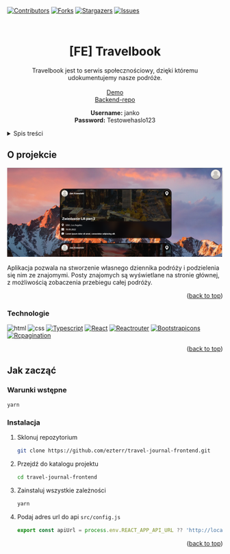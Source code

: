 <div id="top"></div>
<!--
*** Thanks for checking out the Best-README-Template. If you have a suggestion
*** that would make this better, please fork the repo and create a pull request
*** or simply open an issue with the tag "enhancement".
*** Don't forget to give the project a star!
*** Thanks again! Now go create something AMAZING! :D
-->



<!-- PROJECT SHIELDS -->
<!--
*** I'm using markdown "reference style" links for readability.
*** Reference links are enclosed in brackets [ ] instead of parentheses ( ).
*** See the bottom of this document for the declaration of the reference variables
*** for contributors-url, forks-url, etc. This is an optional, concise syntax you may use.
*** https://www.markdownguide.org/basic-syntax/#reference-style-links
-->
[![Contributors][contributors-shield]][contributors-url]
[![Forks][forks-shield]][forks-url]
[![Stargazers][stars-shield]][stars-url]
[![Issues][issues-shield]][issues-url]



<!-- PROJECT LOGO -->
<br />
<div align="center">
<h1 align="center">[FE] Travelbook</h1>

  <p align="center">
    Travelbook jest to serwis społecznościowy, dzięki któremu udokumentujemy nasze podróże.
    <br />
    <br />
    <a href="https://travelbook.networkmanager.info/">Demo</a><br>
    <a href="https://github.com/ezterr/travel-journal-backend">Backend-repo</a>

  <b>Username:</b> janko
  <br>
  <b>Password:</b> Testowehaslo123
  </p>
</div>

<!-- TABLE OF CONTENTS -->
<details>
  <summary>Spis treści</summary>
  <ol>
    <li>
      <a href="#o-projekcie">O projekcie</a>
      <ul>
        <li><a href="#technologie">Technologie</a></li>
      </ul>
    </li>
    <li>
      <a href="#jak-zacząć">Jak zacząć</a>
      <ul>
        <li><a href="#warunki-wstepne">Warunki wstępne</a></li>
        <li><a href="#instalacja">Instalacja</a></li>
      </ul>
    </li>
  </ol>
</details>



<!-- ABOUT THE PROJECT -->
## O projekcie

![Product Name Screen Shot][product-screenshot]

Aplikacja pozwala na stworzenie własnego dziennika podróży i podzielenia się nim ze znajomymi. Posty znajomych są wyświetlane na stronie głównej, z możliwością zobaczenia przebiegu całej podróży.

<p align="right">(<a href="#top">back to top</a>)</p>

### Technologie
![html][html]
![css][css]
[![Typescript][Typescript]][Typescript-url]
[![React][React.js]][React-url]
[![Reactrouter][Reactrouter]][Reactrouter-url]
[![Bootstrapicons][Bootstrapicons]][Bootstrapicons-url]
[![Rcpagination][Rcpagination]][Rcpagination-url]

<p align="right">(<a href="#top">back to top</a>)</p>



<!-- GETTING STARTED -->
## Jak zacząć

### Warunki wstępne

  ```sh
  yarn
  ```

### Instalacja

1. Sklonuj repozytorium
   ```sh
   git clone https://github.com/ezterr/travel-journal-frontend.git
   ```
2. Przejdź do katalogu projektu
   ```sh
   cd travel-journal-frontend
   ```
2. Zainstaluj wszystkie zależności
   ```sh
   yarn
   ```
3. Podaj adres url do api `src/config.js`
   ```js
   export const apiUrl = process.env.REACT_APP_API_URL ?? 'http://localhost:3001/api';
   ```

<p align="right">(<a href="#top">back to top</a>)</p>



<!-- MARKDOWN LINKS & IMAGES -->
<!-- https://www.markdownguide.org/basic-syntax/#reference-style-links -->
[contributors-shield]: https://img.shields.io/github/contributors/ezterr/travel-journal-frontend.svg?style=for-the-badge
[contributors-url]: https://github.com/ezterr/travel-journal-frontend/graphs/contributors
[forks-shield]: https://img.shields.io/github/forks/ezterr/travel-journal-frontend.svg?style=for-the-badge
[forks-url]: https://github.com/ezterr/travel-journal-frontend/network/members
[stars-shield]: https://img.shields.io/github/stars/ezterr/travel-journal-frontend.svg?style=for-the-badge
[stars-url]: https://github.com/ezterr/travel-journal-frontend/stargazers
[issues-shield]: https://img.shields.io/github/issues/ezterr/travel-journal-frontend.svg?style=for-the-badge
[issues-url]: https://github.com/ezterr/travel-journal-frontend/issues
[React.js]: https://img.shields.io/badge/React-20232A?style=for-the-badge&logo=react&logoColor=61DAFB
[React-url]: https://reactjs.org/
[Typescript]: https://img.shields.io/badge/typescript-20232A?style=for-the-badge&logo=typescript&logoColor=3178c6
[Typescript-url]: https://www.typescriptlang.org/
[Reactrouter]: https://img.shields.io/badge/React%20Router-20232A?style=for-the-badge&logo=reactrouter&logoColor=fff
[Reactrouter-url]: https://reactrouter.com/
[html]: https://img.shields.io/badge/HTML-20232A?style=for-the-badge&logo=html5&logoColor=f06529
[css]: https://img.shields.io/badge/CSS-20232A?style=for-the-badge&logo=css3&logoColor=2965f1
[Bootstrapicons]: https://img.shields.io/badge/bootstrap_icons-20232A?style=for-the-badge&logo=bootstrap&logoColor=563d7c
[Bootstrapicons-url]: https://icons.getbootstrap.com/
[Rcpagination]: https://img.shields.io/badge/rc_pagination-20232A?style=for-the-badge&logo=rc-pagination&logoColor=563d7c
[Rcpagination-url]: https://www.npmjs.com/package/rc-pagination
[product-screenshot]: readme/app.png


